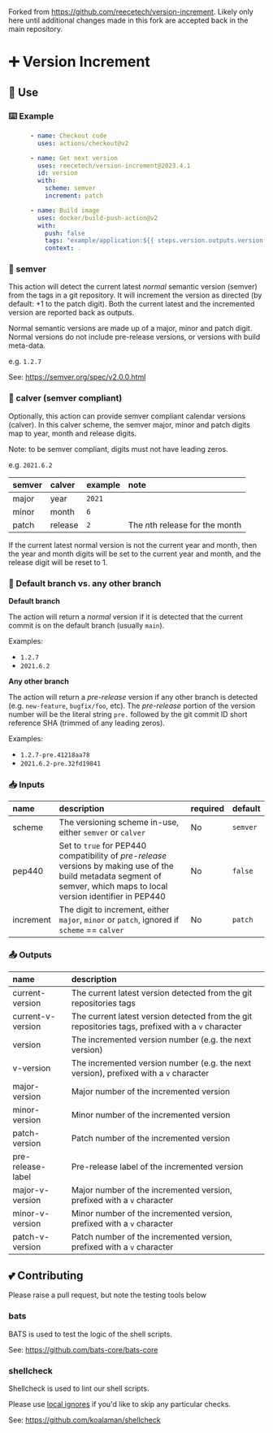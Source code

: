Forked from https://github.com/reecetech/version-increment. Likely only here until additional changes made in this fork are accepted back in the main repository.


# ➕ Version Increment

## 📄 Use

### ⌨️ Example

```yaml
      - name: Checkout code
        uses: actions/checkout@v2

      - name: Get next version
        uses: reecetech/version-increment@2023.4.1
        id: version
        with:
          scheme: semver
          increment: patch

      - name: Build image
        uses: docker/build-push-action@v2
        with:
          push: false
          tags: "example/application:${{ steps.version.outputs.version }}"
          context: .
```

### 🔖 semver

This action will detect the current latest _normal_ semantic version (semver) from the tags in
a git repository.  It will increment the version as directed (by default: +1 to
the patch digit).  Both the current latest and the incremented version are
reported back as outputs.

Normal semantic versions are made up of a major, minor and patch digit.  Normal
versions do not include pre-release versions, or versions with build meta-data.

e.g. `1.2.7`

See: https://semver.org/spec/v2.0.0.html

### 📅 calver (semver compliant)

Optionally, this action can provide semver compliant calendar versions (calver).
In this calver scheme, the semver  major, minor and patch digits map to year,
month and release digits.

Note: to be semver compliant, digits must not have leading zeros.

e.g. `2021.6.2`

| semver | calver  | example | note |
| :---   | :---    | :---    | :--- |
| major  | year    | `2021`  |
| minor  | month   | `6`     |
| patch  | release | `2`     | The *n*th release for the month |

If the current latest normal version is not the current year and month, then the
year and month digits will be
set to the current year and month, and the release digit will be reset to 1.

### 🎋 Default branch vs. any other branch

**Default branch**

The action will return a _normal_ version if it is detected that the current commit
is on the default branch (usually `main`).

Examples:
* `1.2.7`
* `2021.6.2`

**Any other branch**

The action will return a _pre-release_ version if any other branch is detected
(e.g. `new-feature`, `bugfix/foo`, etc).  The _pre-release_ portion of the version number
will be the literal string `pre.` followed by the git commit ID short reference SHA
(trimmed of any leading zeros).

Examples:
* `1.2.7-pre.41218aa78`
* `2021.6.2-pre.32fd19841`

### 📥 Inputs

| name      | description                                               | required | default  |
| :---      | :---                                                      | :---     | :---     |
| scheme    | The versioning scheme in-use, either `semver` or `calver` | No       | `semver` |
| pep440    | Set to `true` for PEP440 compatibility of _pre-release_ versions by making use of the build metadata segment of semver, which maps to local version identifier in PEP440 | No | `false` |
| increment | The digit to increment, either `major`, `minor` or `patch`, ignored if `scheme` == `calver` | No | `patch` |

### 📤 Outputs

| name              | description                                                                                       |
| :---              | :---                                                                                              |
| current-version   | The current latest version detected from the git repositories tags                                |
| current-v-version | The current latest version detected from the git repositories tags, prefixed with a `v` character |
| version           | The incremented version number (e.g. the next version)                                            |
| v-version         | The incremented version number (e.g. the next version), prefixed with a `v` character             |
| major-version     | Major number of the incremented version                                                           |
| minor-version     | Minor number of the incremented version                                                           |
| patch-version     | Patch number of the incremented version                                                           |
| pre-release-label | Pre-release label of the incremented version                                                      |
| major-v-version   | Major number of the incremented version, prefixed with a `v` character                            |
| minor-v-version   | Minor number of the incremented version, prefixed with a `v` character                            |
| patch-v-version   | Patch number of the incremented version, prefixed with a `v` character                            |

## 💕 Contributing

Please raise a pull request, but note the testing tools below

### bats

BATS is used to test the logic of the shell scripts.

See: https://github.com/bats-core/bats-core

### shellcheck

Shellcheck is used to lint our shell scripts.

Please use [local ignores](https://stackoverflow.com/a/52659039) if you'd like to skip any particular checks.

See: https://github.com/koalaman/shellcheck
